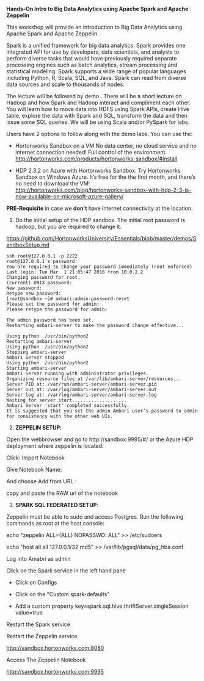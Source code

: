 
**Hands-On Intro to Big Data Analytics using Apache Spark and Apache Zeppelin**


This workshop will provide an introduction to Big Data Analytics using Apache Spark and Apache Zeppelin.

Spark is a unified framework for big data analytics. Spark provides one integrated API for use by developers, data scientists, and analysts to perform diverse tasks that would have previously required separate processing engines such as batch analytics, stream processing and statistical modeling. Spark supports a wide range of popular languages including Python, R, Scala, SQL, and Java. Spark can read from diverse data sources and scale to thousands of nodes.

The lecture will be followed by demo . There will be a short lecture on Hadoop and how Spark and Hadoop interact and compliment each other. You will learn how to move data into HDFS using Spark APIs, create Hive table, explore the data with Spark and SQL, transform the data and then issue some SQL queries. We will be using Scala and/or PySpark for labs.

Users have 2 options to follow along with the demo labs. You can use the:

* Hortonworks Sandbox on a VM No data center, no cloud service and no internet connection needed! Full control of the environment. http://hortonworks.com/products/hortonworks-sandbox/#install

* HDP 2.3.2 on Azure with Hortonworks Sandbox. Try Hortonworks Sandbox on Windows Azure. It’s free for the the first month, and there’s no need to download the VM!
http://hortonworks.com/blog/hortonworks-sandbox-with-hdp-2-3-is-now-available-on-microsoft-azure-gallery/

**PRE-Requisite** in case we **don't** have internet connectivity at the location. 

1) Do the  initial setup of the  HDP sandbox. The initial root password is hadoop, but you are required to change it.

https://github.com/HortonworksUniversity/Essentials/blob/master/demos/SandboxSetup.md


    ssh root@127.0.0.1 -p 2222
    root@127.0.0.1's password: 
    You are required to change your password immediately (root enforced)
    Last login: Tue Mar  1 21:05:47 2016 from 10.0.2.2
    Changing password for root.
    (current) UNIX password: 
    New password: 
    Retype new password: 
    [root@sandbox ~]# ambari-admin-password-reset
    Please set the password for admin: 
    Please retype the password for admin: 
    
    The admin password has been set.
    Restarting ambari-server to make the password change effective...
    
    Using python  /usr/bin/python2
    Restarting ambari-server
    Using python  /usr/bin/python2
    Stopping ambari-server
    Ambari Server stopped
    Using python  /usr/bin/python2
    Starting ambari-server
    Ambari Server running with administrator privileges.
    Organizing resource files at /var/lib/ambari-server/resources...
    Server PID at: /var/run/ambari-server/ambari-server.pid
    Server out at: /var/log/ambari-server/ambari-server.out
    Server log at: /var/log/ambari-server/ambari-server.log
    Waiting for server start....................
    Ambari Server 'start' completed successfully.
    It is suggested that you set the admin Ambari user's password to admin for consistency with the other web UIs.

2) **ZEPPELIN SETUP**:

Open the webbrowser and go to http://sandbox:9995/#/ or the Azure HDP deployment where zeppelin is located:

Click: Import Notebook

Give Notebook Name: 

And choose Add from URL :  

copy and paste the RAW url of the notebook

3) **SPARK SQL FEDERATED SETUP**:

Zeppelin must be able to sudo and access Postgres. Run the following commands as root at the host console:

echo "zeppelin ALL=(ALL) NOPASSWD: ALL" >> /etc/sudoers

echo "host all all 127.0.0.1/32 md5" >> /var/lib/pgsql/data/pg_hba.conf

Log into Amabri as admin

Click on the Spark service in the left hand pane

* Click on Configs

* Click on the "Custom spark-defaults"

* Add a custom property key=spark.sql.hive.thriftServer.singleSession value=true

Restart the Spark service

Restart the Zeppelin service

http://sandbox.hortonworks.com:8080

Access The Zeppelin Notebook

http://sandbox.hortonworks.com:9995
